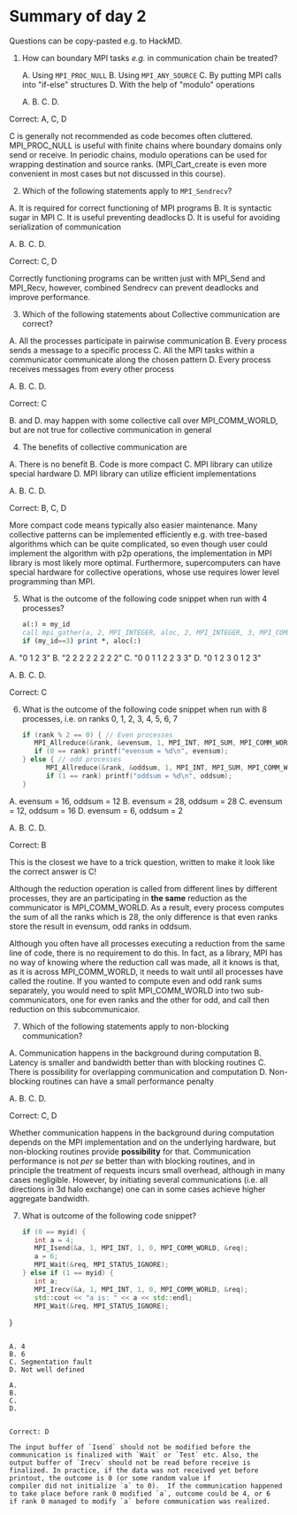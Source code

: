 <!-- Adapted partly from material by EPCC -->
<!-- https://github.com/EPCCed/archer2-MPI-2020-05-14 -->


# Summary of day 2

Questions can be copy-pasted e.g. to HackMD.


1. How can boundary MPI tasks *e.g.* in communication chain be treated?

   A. Using `MPI_PROC_NULL`
   B. Using `MPI_ANY_SOURCE`
   C. By putting MPI calls into "if-else" structures
   D. With the help of "modulo" operations

   A.
   B.
   C.
   D.

Correct: A, C, D

C is generally not recommended as code becomes often
cluttered. MPI_PROC_NULL is useful with finite chains where boundary
domains only send or receive. In periodic chains, modulo operations can
be used for wrapping destination and source ranks. (MPI_Cart_create is
even more convenient in most cases but not discussed in this course).

2. Which of the following statements apply to `MPI_Sendrecv`?

  A. It is required for correct functioning of MPI programs
  B. It is syntactic sugar in MPI
  C. It is useful preventing deadlocks
  D. It is useful for avoiding serialization of communication

  A.
  B.
  C.
  D.

Correct: C, D

Correctly functioning programs can be written just with MPI_Send and
MPI_Recv, however, combined Sendrecv can prevent deadlocks and improve
performance. 

3. Which of the following statements about Collective communication
   are correct?

  A. All the processes participate in pairwise communication
  B. Every process sends a message to a specific process
  C. All the MPI tasks within a communicator communicate along
     the chosen pattern
  D. Every process receives messages from every other process
  
  A.
  B.
  C.
  D.

Correct: C

B. and D. may happen with some collective call over MPI_COMM_WORLD,
but are not true for collective communication in general

4. The benefits of collective communication are

  A. There is no benefit
  B. Code is more compact
  C. MPI library can utilize special hardware
  D. MPI library can utilize efficient implementations
  
  A.
  B.
  C.
  D.

Correct: B, C, D

More compact code means typically also easier maintenance. Many
collective patterns can be implemented efficiently e.g. with
tree-based algorithms which can be quite complicated, so even though
user could implement the algorithm with p2p operations, the
implementation in MPI library is most likely more
optimal. Furthermore, supercomputers can have special hardware for
collective operations, whose use requires lower level programming than
MPI. 

5. What is the outcome of the following code snippet when run with 4 processes?
   ```fortran
   a(:) = my_id
   call mpi_gather(a, 2, MPI_INTEGER, aloc, 2, MPI_INTEGER, 3, MPI_COMM_WORLD, rc)
   if (my_id==3) print *, aloc(:)
   ```

  A. "0 1 2 3"
  B. "2 2 2 2 2 2 2 2"
  C. "0 0 1 1 2 2 3 3"
  D. "0 1 2 3 0 1 2 3"
  
  A.
  B.
  C.
  D.

Correct: C
  
6. What is the outcome of the following code snippet when run with 8
   processes, i.e. on ranks 0, 1, 2, 3, 4, 5, 6, 7
   ```c
   if (rank % 2 == 0) { // Even processes
      MPI_Allreduce(&rank, &evensum, 1, MPI_INT, MPI_SUM, MPI_COMM_WORLD);
      if (0 == rank) printf("evensum = %d\n", evensum);
   } else { // odd processes
         MPI_Allreduce(&rank, &oddsum, 1, MPI_INT, MPI_SUM, MPI_COMM_WORLD);
         if (1 == rank) printf("oddsum = %d\n", oddsum);
   }
   ```
   
  A. evensum = 16, oddsum = 12
  B. evensum = 28, oddsum = 28
  C. evensum = 12, oddsum = 16
  D. evensum = 6, oddsum = 2

  A.
  B.
  C.
  D.

Correct: B

This is the closest we have to a trick question, written to make it
look like the correct answer is C!

Although the reduction operation is called from different lines by
different processes, they are an participating in **the same**
reduction as the communicator is MPI_COMM_WORLD. 
As a result, every process computes the sum of all the ranks which is
28, the only difference is that even ranks store the result in
evensum, odd ranks in oddsum. 

Although you often have all processes executing a reduction from the
same line of code, there is no requirement to do this. In fact, as a
library, MPI has no way of knowing where the reduction call was made,
all it knows is that, as it is across MPI_COMM_WORLD, it needs to wait
until all processes have called the routine. If you wanted to compute even
and odd rank sums separately, you would need to split MPI_COMM_WORLD
into two sub-communicators, one for even ranks and the other for odd,
and call then reduction on this subcommunicaior.
	
  
7.  Which of the following statements apply to non-blocking communication?
	
  A. Communication happens in the background during computation
  B. Latency is smaller and bandwidth better than with blocking
  routines
  C. There is possibility for overlapping communication and computation
  D. Non-blocking routines can have a small performance penalty
  
  A.
  B.
  C.
  D.

Correct: C, D

Whether communication happens in the background during computation
depends on the MPI implementation and on the underlying hardware, but
non-blocking routines provide **possibility** for that. Communication
performance is not *per se* better than with blocking routines, and in
principle the treatment of requests incurs small overhead, although in
many cases negligible. However, by initiating several communications
(i.e. all directions in 3d halo exchange) one can in some cases
achieve higher aggregate bandwidth.

7. What is outcome of the following code snippet?
   ```cpp
   if (0 == myid) {
      int a = 4;
	  MPI_Isend(&a, 1, MPI_INT, 1, 0, MPI_COMM_WORLD, &req);
	  a = 6;
	  MPI_Wait(&req, MPI_STATUS_IGNORE);
   } else if (1 == myid) {
      int a;
	  MPI_Irecv(&a, 1, MPI_INT, 1, 0, MPI_COMM_WORLD, &req);
	  std::cout << "a is: " << a << std::endl;
      MPI_Wait(&req, MPI_STATUS_IGNORE);
  }
  ```
  
  A. 4
  B. 6
  C. Segmentation fault
  D. Not well defined

  A.
  B.
  C.
  D.


Correct: D

  The input buffer of `Isend` should not be modified before the
  communication is finalized with `Wait` or `Test` etc. Also, the
  output buffer of `Irecv` should not be read before receive is
  finalized. In practice, if the data was not received yet before
  printout, the outcome is 0 (or some random value if 
  compiler did not initialize `a` to 0).  If the communication happened
  to take place before rank 0 modified `a`, outcome could be 4, or 6
  if rank 0 managed to modify `a` before communication was realized.
